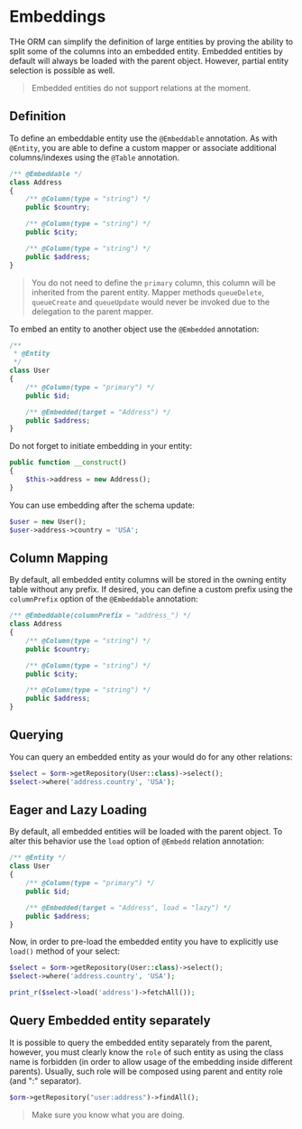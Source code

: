 # Embeddings
THe ORM can simplify the definition of large entities by proving the ability to split some of the columns into an embedded entity. Embedded entities by default will always be loaded with the parent object. However, partial entity selection is possible as well.

> Embedded entities do not support relations at the moment.

## Definition
To define an embeddable entity use the `@Embeddable` annotation. As with `@Entity`, you are able to define a custom mapper or associate additional columns/indexes using the `@Table` annotation.

```php
/** @Embeddable */
class Address
{
    /** @Column(type = "string") */
    public $country;

    /** @Column(type = "string") */
    public $city;

    /** @Column(type = "string") */
    public $address;
}
```

> You do not need to define the `primary` column, this column will be inherited from the parent entity. Mapper methods `queueDelete`, `queueCreate` and `queueUpdate` would never be invoked due to the delegation to the parent mapper.

To embed an entity to another object use the `@Embedded` annotation:

```php
/**
 * @Entity
 */
class User
{
    /** @Column(type = "primary") */
    public $id;

    /** @Embedded(target = "Address") */
    public $address;
}
```

Do not forget to initiate embedding in your entity:

```php
public function __construct()
{
    $this->address = new Address();
}
```

You can use embedding after the schema update:

```php
$user = new User();
$user->address->country = 'USA';
```

## Column Mapping
By default, all embedded entity columns will be stored in the owning entity table without any prefix.
If desired, you can define a custom prefix using the `columnPrefix` option of the `@Embeddable` annotation:

```php
/** @Embeddable(columnPrefix = "address_") */
class Address
{
    /** @Column(type = "string") */
    public $country;

    /** @Column(type = "string") */
    public $city;

    /** @Column(type = "string") */
    public $address;
}
```

## Querying
You can query an embedded entity as your would do for any other relations:

```php
$select = $orm->getRepository(User::class)->select();
$select->where('address.country', 'USA');
```

## Eager and Lazy Loading
By default, all embedded entities will be loaded with the parent object. To alter this behavior use the `load` option of `@Embedd` relation annotation:

```php
/** @Entity */
class User
{
    /** @Column(type = "primary") */
    public $id;

    /** @Embedded(target = "Address", load = "lazy") */
    public $address;
}
```

Now, in order to pre-load the embedded entity you have to explicitly use `load()` method of your select:

```php
$select = $orm->getRepository(User::class)->select();
$select->where('address.country', 'USA');

print_r($select->load('address')->fetchAll());
```

## Query Embedded entity separately
It is possible to query the embedded entity separately from the parent, however, you must clearly know the `role` of such entity as using the class name is forbidden (in order to allow usage of the embedding inside different parents). Usually, such role will be composed using parent and entity role (and ":" separator).

```php
$orm->getRepository("user:address")->findAll();
```

> Make sure you know what you are doing.
